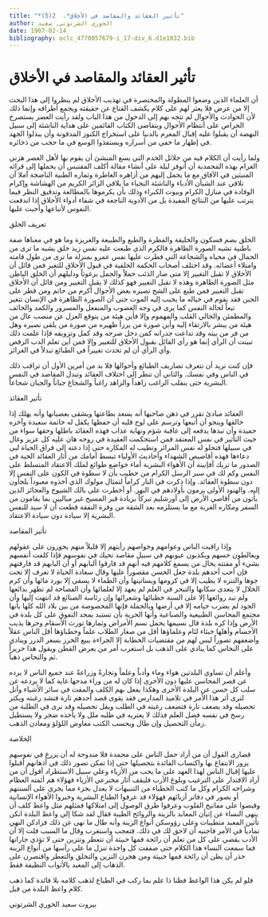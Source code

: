 ```yaml
---
title: "*تأثير العقائد والمقاصد في الأخلاق*.  2(5)"
author: الخوري الشرتوني, سعيد
date: 1907-02-14
bibliography: oclc_4770057679-i_17-div_6.d1e1032.bib
---
```




#  تأثير العقائد والمقاصد في الأخلاق 


 أن العلماء الذين وضعوا المطولة والمختصرة في تهذيب الأخلاق لم ينظروا إلى هذا البحث إلا من عرض فلا يعثر لهم على كلام يكشف القناع عن حقيقته ويجمع أطرافه وإنما ذلك لأن الحوادث والأحوال لم تتجه بهم إلى الدخول من هذا الباب ولقد رأيت العصر يستصرخ الحراص على أنتظام الأحوال ويتقاضى الكتاب القائمين على هداية الناشئة إلى سبيل النهضة أن يقبلوا عليه إقبال المغرم بالدنيا على استخراج الكنوز المدفونة وأن يبذلوا الجهد في إظهار ما خفي من أسراره ويسنفذوا الوسع في ما حجب من ذخائره. 

 ولما رأيت أن الكلام فيه من جلائل الخدم التي يسع المنشئ أن يقوم بها لأهل العصر هزني الغرام بهذه المحمدية أن أتوفر ليلة على أنشاء مقالة أكلف المقتبس أن يحملها إلى قرائه المنبثين في الآفاق مع ما يحمل إليهم من أزاهره العاطرة وثماره الطبية الناضجة آملا أن تلاقي عند الشبأن الأدباء والناشئة النجباء ما يلاقي الزائر الكريم من الهشاشة وإكرام الوفادة في منازل الكرام وبيوت الكبراء وذلك بأن يكرموها بالمطالعة وتدقيق النظر فيما يترتب عليها من النتائج المفيدة بل من الأدوية الناجعة في شفاء أدواء الأخلاق إذا اندفعت النفوس لأتباعها وأحبت عليها. 

 تعريف الخلق 

 الخلق بضم فسكون والخليقة والفطرة والطبع والطبيعة والغريزة وما هو في معناها صفة باطنية تشبه الصورة الظاهرة فالكرم الذي طبعت عليه نفس زيد خلق يشبه ما ترى من الحمال في محياه والشجاعة التي فطرت عليها نفس عمرو بمنزلة ما ترى من طول قامته وامتلاء أعضائه. وقد اختلف أصحاب الحكمة الخلقية في قبول الأخلاق للتغير فمن قائل أن الأخلاق لا تقبل التغيير إلا متى صار الذئب حملاً والجمل برغوثاً ودليلهم أن الخلق الباطن مثل الصورة الظاهرة وهذه لا تقبل التغيير فهو كذلك لا يقبل التغيير ومن قائل أن الأخلاق تقبل التغيير فمن طبع على الشح تصيره بعض الأحوال أكرم من حاتم ومن فطر على الجبن فقد يقوم في خياله ما يحبب إليه الموت حتى أن الصورة الظاهرة في الإنسان تتغير تبعاً لحالة النفس كما يرى في وجه الغضوب والمنفعل والمسرور والكمد والخائف والمطمئن والخالي القلب والمهموم وإلا فأين هيئة من يتوقع العزل عن منصب عال من   هيئة من يبشر بالارتقاء إليه وأين صورة من يرزأ ظهيره من صورة من يلقى نصيره وهل من فر من بيته وقد تداعت جدرانه كمن دخل صرحه وقد كمل وتزويقه فإذا علمت ذلك تبينت أن الرأي إنما هو رأي القائل بقبول الأخلاق للتغيير وإلا فمن أين تعلم الدب الرقص وأي الرأي أن لم تحدث تغييراً في الطبائع تبدلاً في الغرائز. 

 فإن كنت تريد أن تتعرف تصاريف الطبائع وأحوالها فلا بد من أمرين الأول أن تراقب ذلك في الناس وفي نفسك. والثاني أن تنظر إلى اختلاف العقائد وتبدل المقاصد في النفس البشرية حتى ينقلب الراغب زاهداً والزاهد راغباً والشجاع جباناً والجبان شجاعاً. 

 تأثير العقائد 

 العقائد مبادئ تقرر في ذهن صاحبها أنه يسعد بطاعتها ويشقى بعصيانها وأنه يهلك إذا خالقها وينجو أن أتبعها وترسم على لوح قلبه أن حفظها يكفل له خاتمة سعيدة وآخره حميدة وأن نبذها يدفعه إلى عاقبة شؤم ونهاية عذاب فهذه العقائد باطلها وحقها سواء من حيث التأثير في نفس المعتقد فمن استحكمت العقيدة في روحه هان عليه كل عزيز وغال في سبيلها فتحلو له نفس المرائر وتطيب له المكاره حتى إذا دعته إلى فراق الحياة لبى دعاءها فهذه أقاصيص الشهداء وأحاديث الأولياء تبسط أمامك من أثار العقائد الحية في الصدور ما تريك أفإنينه أن الأهواء البشرية أماء خواضع طوائع لملك الاعتقاد المتسلط على النفس وكم لك في سير الرسل الكرام من خطيب بأن لا سطوة في الكون على النفس إلا دون سطوة العقائد. وإذا ذكرت في النار كراماً لتمثال مولوك الذي أخذوه معبوداً يلجأون إليه. والهنود الأولى يرمون بأولادهم في النهر. أو أخطرت على بالك الشيوخ والعجائز الذين يأتون من أقاصي الأرض إلى أورشليم تبركاً بزيادة قبر المسيح غير مباليين بما يقامون من السفر ومكاره الغربة مع ما يستلزمه بعد الشقة من وفرة النفقة قطعت أن لا سيد للنفس البشرية إلا سيادة دون سيادة الاعتقاد. 

 تأثير المقاصد 

 وإذا راقبت الناس وعوامهم وخواصهم رأيتهم إلا قليلاً منهم يجورون على عقولهم ويغالطون حسهم ويكذبون عيونهم في سبيل مقاصد تحيك في نفوسهم فإذا كلفت أنفسهم بشيء أو مقتته يخال من يسمع كلامهم فيه أنهم قد فارقوا ألبابهم أو أن البابهم قد فارقتهم   فإن أحب أحدهم بلدة جعل الحسن مقصوراً عليها وقال سعادة الحياة لا تعرف إلا تحت جوها والتنزه لا يطيب إلا في كرومها وبساتينها وأن الظماء لا يسقى إلا بورد مائها وأن كرم الخلال لا يتعدى سكانها والتبحر في العلم لم يعهد إلا لعلمائها وأن الفصاحة لم تظهر بدائعها ولم تبد روائعها إلا على السنة خطبائها وشعرائها وإن رئاسة الصنائع قد انتهت إليها وأن الجود لم يضرب خيامه إلا في أرضها وبالجملة فإنها المخصوصة من بين بلاد الله كلها بأنها مجتمع المحاسن الطبيعية والصناعية وأنها الحرية بأن تستبد بمجد التفوق على كل بلدة في الأرض وإذا كره بلدة قال نسيمها يحمل نسم الأمراض وثمارها تورث الأسقام وحرها يذيب الأجسام وأهلها خبثاء لئام وعلماؤها أقل من صغار الطلاب علماً وخطباؤها أقل الناس عقلاً وأضعفهم تصوراً ليس لهم من مقتضيات الخطابة إلا الجراءة يبيع الخرز بسعر الدرر وينادي على النحاس كما ينادي على الذهب بل استغرب أمر من يعرض القطن ويقول هذا حريراً ثم والنحاس ذهباً. 

 وأعلم أن تساوي البلدتين هواء وماء وأدباً وعلماً وتجارةً وزراعةً عند جميع الناس لا يرده عن قصر المحاسن عليها دون الأخرى إذا كان له من وراء مدحها غاية كما لا يردعه عن سلب كل حسن عن البلدة الأخرى وهكذا يفعل بهم الكلف والمقت في سائر الأشياء وأنل لترى أثر هذا الأمر في تلاميذ المدارس فقد يقوى قصد أحدهم تارة فتشد رغبته ويكثر تحصيله وقد يضعف تارة فتضعف رغبته في الطلب ويقل تحصيله وقد نرى في الطلبة من رسخ في نفسه فضل العلم فذلك لا يعتريه في طلبه ملل ولا يأخذه ضجر ولا يستطيل زمأن التحصيل وإن طال ويحسب الكتب مغاوض اللؤلؤ ومعادن الذهب. 

 الخلاصة 

 قصارى القول أن من أراد حمل الناس على محمدة فلا مندوحة له أن يزرع في نفوسهم يزور الانتفاع بها واكتساب الفائدة بتحصيلها حتى إذا تمكن تصور ذلك في أذهانهم أقبلوا عليها إقبال الناس لهذا العهد على ما يحب من الأزياء وعلي سبيل الاستطراد أقول أن من أراد الاقتدار على الترغيب وبلوغ الأرب فليقف أثار مخترعي الأزياء فهؤلاء هم أئمته العظام وشراحه الكرام وكل ما كتب الخطباء من التنبيهات لا يعدل بجزء مما يجري على ألسنتهم أو يصور في دفاتر أزيائهم فهؤلاء قد عرفوا الطباع البشرية وخبروا الأهواء   الإنسانية وقبضوا على مفاتيح القلوب وعرفوا طرق الوصول إلى امتلاكها فمثلهم مثل واعظ كلف أن ينهى النساء عن إتيأن المعابد بالزينة والروائح الطيبة فقال لقد شكا إلي واعظ البلدة انكن تأتين المعبد متطيبات وعلى رؤوسكن أنواع الزينة وأنه طال ما نهى عن ذلك فزادكن النهي تمادياً في الأمر فاجنبه أن لاحق لك في ذلك. فتعجب واستغرب وقال ما السبب قلت إلا أن الأدب يقضي على كل من تعلم أن رائحة فمها خبيثة أن تتعطر وتتزين حتى لا تؤذي جاراتها فما سمعت النساء هذا الكلام حتى صفقت كل واحدة تنزل ما على رأسها من أنواع الزينة حذر أن يظن أن رائحة فمها خبيثة ومن هجرن التزين والتخلق والتعطر واقتصرن على الذهاب إلى المعبد بالأثواب النظيفة فقط. 

 فلو لم يكن هذا الواعظ فظنا ذا علم بما ركب في الطباع لذهب كلامه بلا فائدة كما ذهب كلام واعظ البلدة من قبل. 

 بيروت  سعيد  الخوري  الشرتوني 
